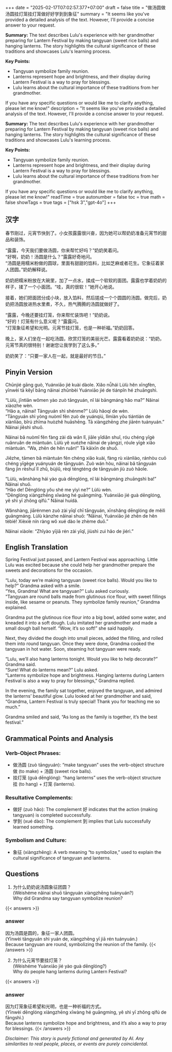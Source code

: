 +++
date = "2025-02-17T07:02:57.377+07:00"
draft = false
title = "做汤圆做汤圆挂灯笼挂灯笼做好好学到到象征"
summary = "It seems like you've provided a detailed analysis of the text. However, I'll provide a concise answer to your request.

**Summary:**
The text describes Lulu's experience with her grandmother preparing for Lantern Festival by making tangyuan (sweet rice balls) and hanging lanterns. The story highlights the cultural significance of these traditions and showcases Lulu's learning process.

**Key Points:**

* Tangyuan symbolize family reunion.
* Lanterns represent hope and brightness, and their display during Lantern Festival is a way to pray for blessings.
* Lulu learns about the cultural importance of these traditions from her grandmother.

If you have any specific questions or would like me to clarify anything, please let me know!"
description = "It seems like you've provided a detailed analysis of the text. However, I'll provide a concise answer to your request.

**Summary:**
The text describes Lulu's experience with her grandmother preparing for Lantern Festival by making tangyuan (sweet rice balls) and hanging lanterns. The story highlights the cultural significance of these traditions and showcases Lulu's learning process.

**Key Points:**

* Tangyuan symbolize family reunion.
* Lanterns represent hope and brightness, and their display during Lantern Festival is a way to pray for blessings.
* Lulu learns about the cultural importance of these traditions from her grandmother.

If you have any specific questions or would like me to clarify anything, please let me know!"
readTime = true
autonumber = false
toc = true
math = false
showTags = true
tags = ["hsk 3","gpt-4o"]
+++

## 汉字

春节刚过，元宵节快到了。小女孩露露很兴奋，因为她可以帮奶奶准备元宵节的甜品和装饰。

“露露，今天我们要做汤圆，你来帮忙好吗？”奶奶笑着问。  
“好啊，奶奶！汤圆是什么？”露露好奇地问。  
“汤圆是用糯米粉做的圆球，里面有甜甜的馅料，比如芝麻或者花生。它象征着家人团圆。”奶奶解释说。  

奶奶把糯米粉放在大碗里，加了一点水，揉成一个软软的面团。露露也学着奶奶的样子，揉了一个小面团。“哇，真的很软！”她开心地说。

接着，她们把面团分成小块，放入馅料，然后搓成一个个圆圆的汤圆。做完后，奶奶把汤圆放进热水里煮，不久，热气腾腾的汤圆就做好了。

“露露，今晚还要挂灯笼，你来帮忙装饰吧！”奶奶说。  
“好的！灯笼有什么意义呢？”露露问。  
“灯笼象征希望和光明。元宵节挂灯笼，也是一种祈福。”奶奶回答。

晚上，家人们坐在一起吃汤圆，欣赏灯笼的美丽光芒。露露看着奶奶说：“奶奶，元宵节真的很特别！谢谢您让我学到了这么多。”

奶奶笑了：“只要一家人在一起，就是最好的节日。”

## Pinyin Version

Chūnjié gāng guò, Yuánxiāo jié kuài dàole. Xiǎo nǚhái Lùlù hěn xīngfèn, yīnwèi tā kěyǐ bāng nǎinai zhǔnbèi Yuánxiāo jié de tiánpǐn hé zhuāngshì.

“Lùlù, jīntiān wǒmen yào zuò tāngyuán, nǐ lái bāngmáng hǎo ma?” Nǎinai xiàozhe wèn.  
“Hǎo a, nǎinai! Tāngyuán shì shénme?” Lùlù hǎoqí de wèn.  
“Tāngyuán shì yòng nuòmǐ fěn zuò de yuánqiú, lǐmiàn yǒu tiántián de xiànliào, bǐrú zhīma huòzhě huāshēng. Tā xiàngzhēng zhe jiārén tuányuán.” Nǎinai jiěshì shuō.  

Nǎinai bǎ nuòmǐ fěn fàng zài dà wǎn lǐ, jiāle yīdiǎn shuǐ, róu chéng yīgè ruǎnruǎn de miàntuán. Lùlù yě xuézhe nǎinai de yàngzi, róule yīgè xiǎo miàntuán. “Wa, zhēn de hěn ruǎn!” Tā kāixīn de shuō.

Jiēzhe, tāmen bǎ miàntuán fēn chéng xiǎo kuài, fàng rù xiànliào, ránhòu cuō chéng yīgège yuányuán de tāngyuán. Zuò wán hòu, nǎinai bǎ tāngyuán fàng jìn rèshuǐ lǐ zhǔ, bùjiǔ, rèqì téngténg de tāngyuán jiù zuò hǎole.

“Lùlù, wǎnshàng hái yào guà dēnglóng, nǐ lái bāngmáng zhuāngshì ba!” Nǎinai shuō.  
“Hǎo de! Dēnglóng yǒu shé me yìyì ne?” Lùlù wèn.  
“Dēnglóng xiàngzhēng xīwàng hé guāngmíng. Yuánxiāo jié guà dēnglóng, yě shì yī zhǒng qífú.” Nǎinai huídá.

Wǎnshàng, jiārénmen zuò zài yīqǐ chī tāngyuán, xīnshǎng dēnglóng de měilì guāngmáng. Lùlù kànzhe nǎinai shuō: “Nǎinai, Yuánxiāo jié zhēn de hěn tèbié! Xièxiè nín ràng wǒ xué dào le zhème duō.”

Nǎinai xiàole: “Zhǐyào yījiā rén zài yīqǐ, jiùshì zuì hǎo de jiérì.”

## English Translation

Spring Festival just passed, and Lantern Festival was approaching. Little Lulu was excited because she could help her grandmother prepare the sweets and decorations for the occasion.

“Lulu, today we’re making tangyuan (sweet rice balls). Would you like to help?” Grandma asked with a smile.  
“Yes, Grandma! What are tangyuan?” Lulu asked curiously.  
“Tangyuan are round balls made from glutinous rice flour, with sweet fillings inside, like sesame or peanuts. They symbolize family reunion,” Grandma explained.  

Grandma put the glutinous rice flour into a big bowl, added some water, and kneaded it into a soft dough. Lulu imitated her grandmother and made a small dough ball herself. “Wow, it’s so soft!” she said happily.

Next, they divided the dough into small pieces, added the filling, and rolled them into round tangyuan. Once they were done, Grandma cooked the tangyuan in hot water. Soon, steaming hot tangyuan were ready.

“Lulu, we’ll also hang lanterns tonight. Would you like to help decorate?” Grandma said.  
“Sure! What do lanterns mean?” Lulu asked.  
“Lanterns symbolize hope and brightness. Hanging lanterns during Lantern Festival is also a way to pray for blessings,” Grandma replied.

In the evening, the family sat together, enjoyed the tangyuan, and admired the lanterns’ beautiful glow. Lulu looked at her grandmother and said, “Grandma, Lantern Festival is truly special! Thank you for teaching me so much.”

Grandma smiled and said, “As long as the family is together, it’s the best festival.”

## Grammatical Points and Analysis

### Verb-Object Phrases:
- 做汤圆 (zuò tāngyuán): “make tangyuan” uses the verb-object structure 做 (to make) + 汤圆 (sweet rice balls).  
- 挂灯笼 (guà dēnglóng): “hang lanterns” uses the verb-object structure 挂 (to hang) + 灯笼 (lanterns).

### Resultative Complements:
- 做好 (zuò hǎo): The complement 好 indicates that the action (making tangyuan) is completed successfully.
- 学到 (xué dào): The complement 到 implies that Lulu successfully learned something.

### Symbolism and Culture:
- 象征 (xiàngzhēng): A verb meaning “to symbolize,” used to explain the cultural significance of tangyuan and lanterns.

## Questions

1. 为什么奶奶说汤圆象征团圆？  
   (Wèishéme nǎinai shuō tāngyuán xiàngzhēng tuányuán?)  
   Why did Grandma say tangyuan symbolize reunion?

{{< answers >}}
### answer
因为汤圆是圆的，象征一家人团圆。  
(Yīnwèi tāngyuán shì yuán de, xiàngzhēng yī jiā rén tuányuán.)  
Because tangyuan are round, symbolizing the reunion of the family.
{{< /answers >}}

2. 为什么元宵节要挂灯笼？  
   (Wèishéme Yuánxiāo jié yào guà dēnglóng?)  
   Why do people hang lanterns during Lantern Festival?

{{< answers >}}
### answer
因为灯笼象征希望和光明，也是一种祈福的方式。  
(Yīnwèi dēnglóng xiàngzhēng xīwàng hé guāngmíng, yě shì yī zhǒng qífú de fāngshì.)  
Because lanterns symbolize hope and brightness, and it’s also a way to pray for blessings.
{{< /answers >}}

*Disclaimer: This story is purely fictional and generated by AI. Any similarities to real people, places, or events are purely coincidental.*